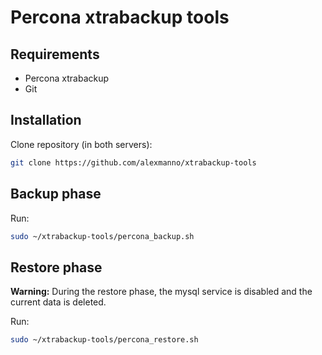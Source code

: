 # Percona xtrabackup tools

## Requirements
 - Percona xtrabackup
 - Git

## Installation

Clone repository (in both servers):
```bash
git clone https://github.com/alexmanno/xtrabackup-tools
```

## Backup phase

Run:
```bash
sudo ~/xtrabackup-tools/percona_backup.sh
```

## Restore phase

**Warning:** During the restore phase, the mysql service is disabled and the current data is deleted.   

Run:
```bash
sudo ~/xtrabackup-tools/percona_restore.sh
```

